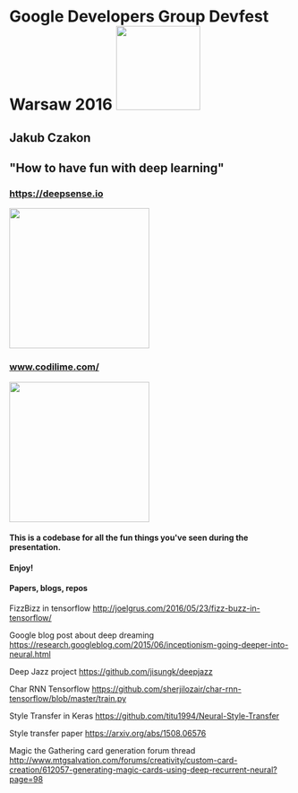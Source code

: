 # Google Developers Group Devfest Warsaw 2016 <img src="https://lh3.googleusercontent.com/uYKoyPJ_MnOG5f0xPHPUWIkK7y2rFksB2ZJYRX0f5NQ5W5RNWT8eKmY7MBfdQRd2s3Qn20Oz1QKOra-JBJ04kw-BtHUo6iY=s888" width="150"> 
## Jakub Czakon
## "How to have fun with deep learning"

### https://deepsense.io 

<img src="https://deepsense.io/wp-content/uploads/2016/11/ds.io-logo-big.png" width="250"> 

### www.codilime.com/
<img src="https://www.codilime.com/wp-content/uploads/2016/03/codilime-color-logo-white-background-300-jpg.jpg" width="250">

#### This is a codebase for all the fun things you've seen during the presentation.
#### Enjoy!

#### Papers, blogs, repos

FizzBizz in tensorflow http://joelgrus.com/2016/05/23/fizz-buzz-in-tensorflow/

Google blog post about deep dreaming https://research.googleblog.com/2015/06/inceptionism-going-deeper-into-neural.html

Deep Jazz project https://github.com/jisungk/deepjazz

Char RNN Tensorflow https://github.com/sherjilozair/char-rnn-tensorflow/blob/master/train.py

Style Transfer in Keras https://github.com/titu1994/Neural-Style-Transfer

Style transfer paper https://arxiv.org/abs/1508.06576

Magic the Gathering card generation forum thread http://www.mtgsalvation.com/forums/creativity/custom-card-creation/612057-generating-magic-cards-using-deep-recurrent-neural?page=98



